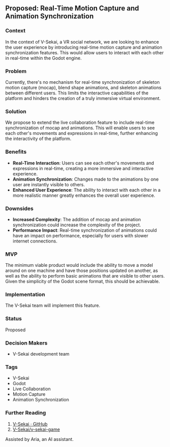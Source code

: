 ## Proposed: Real-Time Motion Capture and Animation Synchronization

### Context

In the context of V-Sekai, a VR social network, we are looking to enhance the user experience by introducing real-time motion capture and animation synchronization features. This would allow users to interact with each other in real-time within the Godot engine.

### Problem

Currently, there's no mechanism for real-time synchronization of skeleton motion capture (mocap), blend shape animations, and skeleton animations between different users. This limits the interactive capabilities of the platform and hinders the creation of a truly immersive virtual environment.

### Solution

We propose to extend the live collaboration feature to include real-time synchronization of mocap and animations. This will enable users to see each other's movements and expressions in real-time, further enhancing the interactivity of the platform.

### Benefits

- **Real-Time Interaction**: Users can see each other's movements and expressions in real-time, creating a more immersive and interactive experience.
- **Animation Synchronization**: Changes made to the animations by one user are instantly visible to others.
- **Enhanced User Experience**: The ability to interact with each other in a more realistic manner greatly enhances the overall user experience.

### Downsides

- **Increased Complexity**: The addition of mocap and animation synchronization could increase the complexity of the project.
- **Performance Impact**: Real-time synchronization of animations could have an impact on performance, especially for users with slower internet connections.

### MVP

The minimum viable product would include the ability to move a model around on one machine and have those positions updated on another, as well as the ability to perform basic animations that are visible to other users. Given the simplicity of the Godot scene format, this should be achievable.

### Implementation

The V-Sekai team will implement this feature.

### Status

Proposed

### Decision Makers

- V-Sekai development team

### Tags

- V-Sekai
- Godot
- Live Collaboration
- Motion Capture
- Animation Synchronization

### Further Reading

1. [V-Sekai · GitHub](https://github.com/v-sekai)
2. [V-Sekai/v-sekai-game](https://github.com/v-sekai/v-sekai-game)

Assisted by Aria, an AI assistant.
